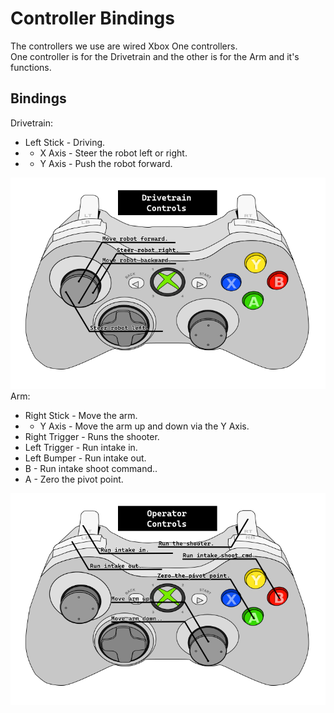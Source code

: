 # Controller Bindings
The controllers we use are wired Xbox One controllers.\
One controller is for the Drivetrain and the other is for the Arm and it's functions.
## Bindings
Drivetrain:
- Left Stick - Driving.
- - X Axis - Steer the robot left or right.
- - Y Axis - Push the robot forward.
<!-- end list -->
![Drivetrain Layout](./xbox-controller-drivetrain.png)\
Arm:
 - Right Stick - Move the arm.
 - - Y Axis - Move the arm up and down via the Y Axis.
 - Right Trigger - Runs the shooter.
 - Left Trigger - Run intake in.
 - Left Bumper - Run intake out.
 - B - Run intake shoot command..
 - A - Zero the pivot point.
  <!-- end list -->
  ![Operator Layout](./xbox-controller-op.png)